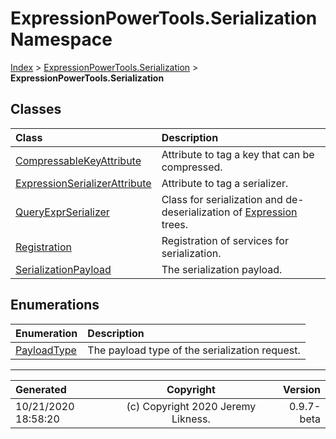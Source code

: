 ﻿# ExpressionPowerTools.Serialization Namespace

[Index](../index.md) > [ExpressionPowerTools.Serialization](ExpressionPowerTools.Serialization.a.md) > **ExpressionPowerTools.Serialization**

## Classes

| Class | Description |
| :-- | :-- |
| [CompressableKeyAttribute](ExpressionPowerTools.Serialization.CompressableKeyAttribute.cs.md) | Attribute to tag a key that can be compressed. |
| [ExpressionSerializerAttribute](ExpressionPowerTools.Serialization.ExpressionSerializerAttribute.cs.md) | Attribute to tag a serializer. |
| [QueryExprSerializer](ExpressionPowerTools.Serialization.QueryExprSerializer.cs.md) | Class for serialization and de-deserialization of [Expression](https://docs.microsoft.com/dotnet/api/system.linq.expressions.expression) trees. |
| [Registration](ExpressionPowerTools.Serialization.Registration.cs.md) | Registration of services for serialization. |
| [SerializationPayload](ExpressionPowerTools.Serialization.SerializationPayload.cs.md) | The serialization payload. |

## Enumerations

| Enumeration | Description |
| :-- | :-- |
| [PayloadType](ExpressionPowerTools.Serialization.PayloadType.cs.md) | The payload type of the serialization request. |


---

| Generated | Copyright | Version |
| :-- | :-: | --: |
| 10/21/2020 18:58:20 | (c) Copyright 2020 Jeremy Likness. | 0.9.7-beta |
